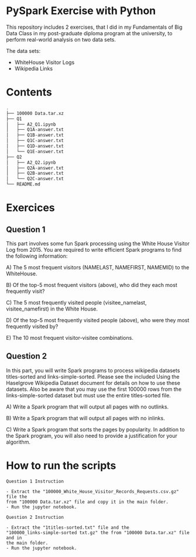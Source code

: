 # PySpark Exercise with Python

This repository includes 2 exercises, that I did in my Fundamentals of Big 
Data Class in my post-graduate diploma program at the university, to perform 
real-world analysis on two data sets.

The data sets:

- WhiteHouse Visitor Logs
- Wikipedia Links

# Contents

```bash
.
├── 100000 Data.tar.xz
├── Q1
│   ├── A2_Q1.ipynb
│   ├── Q1A-answer.txt
│   ├── Q1B-answer.txt
│   ├── Q1C-answer.txt
│   ├── Q1D-answer.txt
│   └── Q1E-answer.txt
├── Q2
│   ├── A2_Q2.ipynb
│   ├── Q2A-answer.txt
│   ├── Q2B-answer.txt
│   └── Q2C-answer.txt
└── README.md
```

# Exercices

## Question 1

This part involves some fun Spark processing using the White House Visitor  
Log from 2015. You are required to write efficient Spark programs to find the 
following information:

A) The 5 most frequent visitors (NAMELAST, NAMEFIRST, NAMEMID) to the 
WhiteHouse.

B) Of the top-5 most frequent visitors (above), who did they each most 
frequently visit?

C) The 5 most frequently visited people (visitee_namelast, visitee_namefirst) 
in the White House.

D) Of the top-5 most frequently visited people (above), who were they most 
frequently visited by?

E) The 10 most frequent visitor-visitee combinations.

## Question 2

In this part, you will write Spark programs to process wikipedia datasets 
titles-sorted and links-simple-sorted. Please see the included Using the 
Haselgrove Wikipedia Dataset document for details on how to use these 
datasets. Also be aware that you may use the first 100000 rows from the 
links-simple-sorted dataset but must use the entire titles-sorted file.

A) Write a Spark program that will output all pages with no outlinks.

B) Write a Spark program that will output all pages with no inlinks.

C) Write a Spark program that sorts the pages by popularity. In addition to 
the Spark program, you will also need to provide a justification for your 
algorithm.

# How to run the scripts

```
Question 1 Instruction

- Extract the "100000_White_House_Visitor_Records_Requests.csv.gz" file the 
from "100000 Data.tar.xz" file and copy it in the main folder.
- Run the jupyter notebook.
```

```
Question 2 Instruction

- Extract the "1titles-sorted.txt" file and the 
"100000_links-simple-sorted txt.gz" the from "100000 Data.tar.xz" file and in
the main folder.
- Run the jupyter notebook.
```
